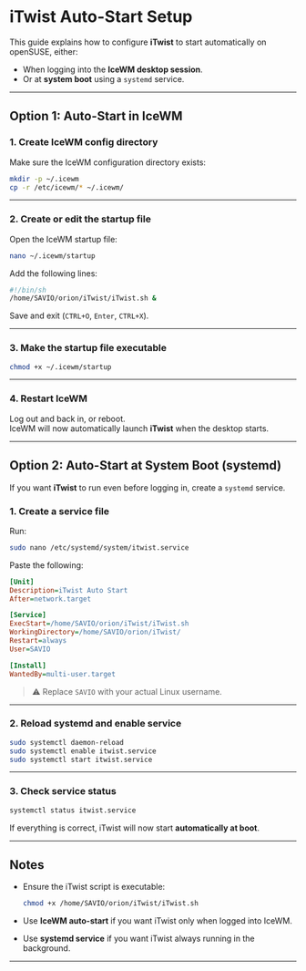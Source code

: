 # iTwist Auto-Start Setup

This guide explains how to configure **iTwist** to start automatically 
on openSUSE, either:

- When logging into the **IceWM desktop session**.
- Or at **system boot** using a `systemd` service.

---

## Option 1: Auto-Start in IceWM

### 1. Create IceWM config directory

Make sure the IceWM configuration directory exists:

```bash
mkdir -p ~/.icewm
cp -r /etc/icewm/* ~/.icewm/
```

---

### 2. Create or edit the startup file

Open the IceWM startup file:

```bash
nano ~/.icewm/startup
```

Add the following lines:

```bash
#!/bin/sh
/home/SAVIO/orion/iTwist/iTwist.sh &
```

Save and exit (`CTRL+O`, `Enter`, `CTRL+X`).

---

### 3. Make the startup file executable

```bash
chmod +x ~/.icewm/startup
```

---

### 4. Restart IceWM

Log out and back in, or reboot.  
IceWM will now automatically launch **iTwist** when the desktop starts.

---

## Option 2: Auto-Start at System Boot (systemd)

If you want **iTwist** to run even before logging in, create a `systemd` service.

### 1. Create a service file

Run:

```bash
sudo nano /etc/systemd/system/itwist.service
```

Paste the following:

```ini
[Unit]
Description=iTwist Auto Start
After=network.target

[Service]
ExecStart=/home/SAVIO/orion/iTwist/iTwist.sh
WorkingDirectory=/home/SAVIO/orion/iTwist/
Restart=always
User=SAVIO

[Install]
WantedBy=multi-user.target
```

> ⚠️ Replace `SAVIO` with your actual Linux username.

---

### 2. Reload systemd and enable service

```bash
sudo systemctl daemon-reload
sudo systemctl enable itwist.service
sudo systemctl start itwist.service
```

---

### 3. Check service status

```bash
systemctl status itwist.service
```

If everything is correct, iTwist will now start **automatically at boot**.

---

## Notes

- Ensure the iTwist script is executable:

  ```bash
  chmod +x /home/SAVIO/orion/iTwist/iTwist.sh
  ```

- Use **IceWM auto-start** if you want iTwist only when logged into IceWM.
- Use **systemd service** if you want iTwist always running in the background.

---
